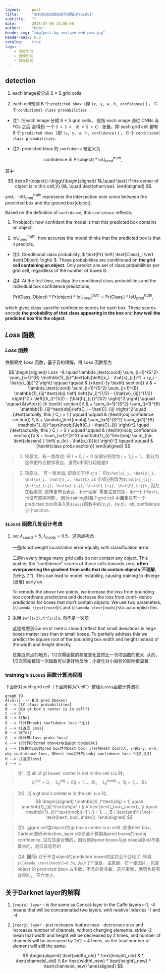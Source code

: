 ```yaml
---
layout:     post
title:      "目标检测文献阅读与理解之YOLOv1"
subtitle:   ""
date:       2018-07-05 22:00:00
author:     "Hebi"
header-img: "img/post-bg-nextgen-web-pwa.jpg"
header-mask: 0.3
catalog:    true
tags:
    - 深度学习
    - 图像识别
    - 目标检测
---
```


## detection 

1. each image被分成 S × S grid cells

2. each cell预测 B 个 `predicted bbox`（即 `(x, y, w, h, confidence)` ) ， C 个 `conditional class probabilities`

- 注1. 把each image 分成 S × S grid cells， 是指 each image 通过 CNNs 与 FCs 之后
会得到 一个 `S × S × （B × 5 + C）` 张量，即 each grid cell 都有 B 个 `predicted bbox`（即 `(x, y, w, h, confidence)` ) ， C 个 `conditional class probabilities`.

- 注2. predicted bbox 的 `confidence` 被定义为

$$
\text{confidence}
\triangleq \text{Pr(object)} * \text{IoU}_\text{pred}^\text{truth},
$$

其中

$$
\text{Pr(object)}=\bigg\{\begin{aligned}
1&,\quad \text{ if the center of object is in this cell;}\\
0&, \quad \text{othervise}.
\end{aligned}
$$

and， $\text{IoU}_\text{pred}^\text{truth}$ represents the intersection over union between the predicted box and the ground box(object).

Based on the definition of `confidence`, this `confidence` reflects:

1. $\text{Pr(object)}$: how confident the model is that this predicted box contains an object.

2. $\text{IoU}_\text{pred}^\text{truth}$: how accurate the model thinks that the predicted box is that it predicts.


- 注3. Conditional class probability, $ \text{Pr} \left( \text{Class}_i \vert \text{Object} \right) $. These probabilities are conditioned on **the grid cell containing an object**. Only predict one set of class probabilities per grid cell, regardless of the number of boxes B.

- 注4. At the *test time*, multipy the conditional class probabilities and the individual box confidence predictions,

$$
\text{Pr} \left(\text{Class}_i \vert \text{Object} \right) * \text{Pr(object)} * \text{IoU}_\text{pred}^\text{truth} = \text{Pr} \left(\text{Class}_i \right) * \text{IoU}_\text{pred}^\text{truth},
$$

which gives class-specific confidence scores for each box. These scores encode **the probability of that class appearing in the box** and **how well the predicted box fits the object**.

## $Loss$ 函数

### $Loss$ 函数

依据原文 $Loss$ 函数，基于我的理解，将 $Loss$ 函数写为

$$
\begin{aligned} 
Loss =& \quad \lambda_\text{coord} \sum_{i=1}^{S^2} \sum_{j=1}^{B} \mathbb{1}_{ij}^\text{obj}\left[(x_i - \hat{x}_{ij})^2 + (y_i - \hat{y}_{ij})^2 \right]   \qquad \qquad & (x\text{-}y \textit{ section}) \\
& + \lambda_\text{coord} \sum_{i=1}^{S^2} \sum_{j=1}^{B} \mathbb{1}_{ij}^\text{obj} \left[ \left({w_i}^{1/2} - {\hat{w}_{ij}}^{1/2} \right)^2 + \left({h_i}^{1/2} - {\hat{h}_{ij}}^{1/2} \right)^2 \right]  \qquad \qquad &(w\text{-}h \textit{ section})\\
& + \sum_{i=1}^{S^2} \sum_{j=1}^{B} \mathbb{1}_{ij}^\text{obj}\left(C_i - \hat{C}_{ij} \right)^2 \quad (\text{actually, this } C_i = 1 )  \qquad \qquad & (\textit{obj confidence section}) \\  
& + \lambda_\text{noobj} \sum_{i=1}^{S^2} \sum_{j=1}^{B} \mathbb{1}_{ij}^\text{noobj}\left(C_i - \hat{C}_{ij} \right)^2 \quad (\text{actually, this } C_i = 0 )  \qquad \qquad & (\textit{noobj confidence section})\\
& + \sum_{i=1}^{S^2} \mathbb{1}_{i}^\text{obj} \sum_{i\in \text{classes} } \left( p_i(c) - \hat{p_{i}}(c) \right)^2
\qquad \qquad & (\textit{class probs section}) \end{aligned}
$$

> 1. 较原文，有一类改动: 把 $i=0, j=0$ 全部分别改为 $i=1, j=1$， 我认为这样更符合数学表达，虽然c中索引起始是0 

> 2. 较原文， 有一类添加, 即添加下标 `$j$`： 将`$\hat{x}_i, \hat{y}_i, \hat{w}_i, \hat{h}_i, \hat{C}_i$` 全部分别改为`$\hat{x}_{ij}, \hat{y}_{ij}, \hat{w}_{ij}, \hat{h}_{ij}, \hat{C}_{ij}$` , 因为在我看来, 这样更符合表达，利于理解. 需要注意的是，用一个下标`$i$`, 也没有原则问题， 因为training时每个grid cell 中**至多**只有一个predicted box会进入到`$Loss$`函数中的(x,y)、(w,h)、obj confidence 三个section.


### `$Loss$` 函数几处设计考虑

1. set $\lambda_\text{coord}=5, \ \lambda_\text{noobj}=0.5$，这两点考虑

    一是donot weight localization error equally  with classification error. 
    
    二是in every image many grid cells do not contain any
object. This pushes the “confidence” scores of those cells
towards zero, **often overpowering the gradient from cells
that do contain objects**(**不理解**, 为什么？“). This can lead to model instability,
causing training to diverge (发散) early on.

    To remedy the above two points, we increase the loss from bounding box
coordinate predictions and decrease the loss from confi-
dence predictions for boxes that don’t contain objects. We
use two parameters, `$\lambda_\text{coord}$` and `$\lambda_\text{noobj}$`to accomplish this.


2. 采用 `$w^{1/2},h^{1/2}$`, 而不是一次项

    这是考虑到Our error metric should reflect that
small deviations in large boxes matter less than in small
boxes. To partially address this we predict the square root
of the bounding box width and height instead of the width
and height directly
    
    在靠近原点的地方，1/2次幂函数的梯度变化显然比一次项函数的更大. 从而，1/2次幂函数较一次函数可以更好地反映：小变化对小目标的影响更显著. 
    
### training's `$Loss$` 函数计算流程图

下面针对each grid cell（下面简称为“cell”）整理`$Loss$`函数计算流程.


```
graph TD
A[cell] --> B[B pred bboxes]
A --> C[C class probabilities]
B --> D{a gt box's center is in cell?}
C --> D
D --> E{No}
E --> F[计算noobj confidence loss *注1]
F --> K[返回 Loss]
D --> G{Yes}
G --> H[计算class probs loss]
G --> I{计算B个pred bboxes与当前gt box的IoU}
I --> |取最大IoU的pred box作为best box| J[只将best box代入, 计算x-y, w-h, obj confidence loss, 除best box之外的noobj confidence loss *注2,注3]
H --> L[返回loss]
J --> L
```
> 注1. 当 all of gt boxes' center is not in the cell `$i$` 时，
$$
\mathbb{1}_i^\text{obj} = 0, \quad
\mathbb{1}_{ij}^\text{obj}=0 (j = 1, ... ,B), \quad \mathbb{1}_{ij}^\text{noobj}=1 (j = 1, ... ,B).
$$

> 注2. 当 a gt box's center is in the cell `$i$` 时，
$$
\begin{aligned}
\mathbb{1}_i^\text{obj} = 1, \quad
\mathbb{1}_{ij}^\text{obj}=1 \ (j = \text{best\_box\_index}), \\ 
\quad \mathbb{1}_{ij}^\text{noobj}=1 \ (j = 1, ... ,B \ \text{and}\ j \not=  \text{best\_box\_index}).
\end{aligned}
$$

> 注3. 当grid cell含object时(gt box's center is in cell), 除去best box，Darknet源码detection_layer.c中还会计算剩余pred boxes的noobj confidence. 这应该是合理的，因为剩余pred boxes与gt boxes的IoU不是最大的，是应该惩罚的

> 注4. **疑问:** 对于不含object的predicted boxes的惩罚会不会轻了, 毕竟`$\lambda_\text{noobj}=0.5$`, 太小了? 但是，注意到，在一张图片，包含 object 的 predicted bbox 占少数，不含的是多数，这样来看，惩罚也是有效果的， 不会太小.

## 关于Darknet layer的解释 

1. `[route] layer` - is the same as Concat-layer in the Caffe
layers=-1, -4 means that will be concatenated two layers, with relative indexies -1 and -4

2. `[reorg] layer` - just reshapes feature map - decreases size and increases number of channels, without changing elements.
stride=2 mean that width and height will be decreased by 2 times, and number of channels will be increased by 2x2 = 4 times, so the total number of element will still the same:

$$
\begin{aligned}
\text{width\_old} * \text{height\_old} & *  \text{channels\_old} \\
&= \text{width\_new} * \text{height\_new} * \text{channels\_new}
\end{aligned}
$$

